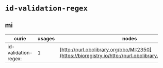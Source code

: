 # `id-validation-regex`

## mi

| curie                |   usages | nodes                                                                                                   |
|----------------------|----------|---------------------------------------------------------------------------------------------------------|
| id-validation-regex: |        1 | [http://purl.obolibrary.org/obo/MI:2350](https://bioregistry.io/http://purl.obolibrary.org/obo/MI:2350) |
